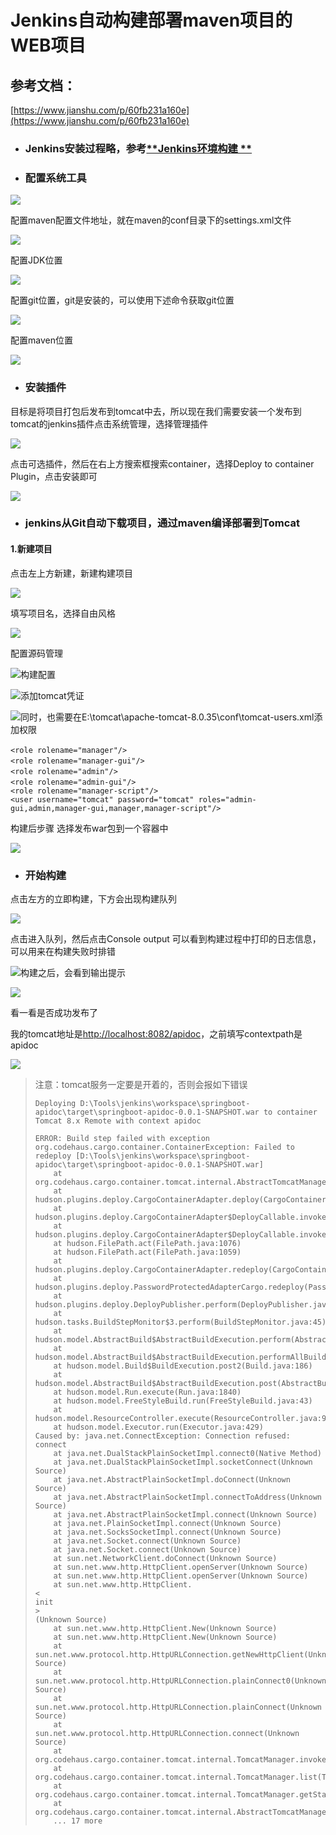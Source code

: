 # Jenkins自动构建部署maven项目的WEB项目

## 参考文档：

[https://www.jianshu.com/p/60fb231a160e](https://www.jianshu.com/p/60fb231a160e)

* ### **Jenkins安装过程略，参考**[**Jenkins环境构建  **](/jenkinschi-xu-ji-cheng/jenkinshuan-jing-gou-jian.md)
* ### 配置系统工具

![](/assets/import-jenkins-21.png)

配置maven配置文件地址，就在maven的conf目录下的settings.xml文件

![](/assets/import-jenkins-22.png)

配置JDK位置

![](/assets/import-jenkins-23.png)

配置git位置，git是安装的，可以使用下述命令获取git位置

![](/assets/import-jenkins-24.png)

配置maven位置

![](/assets/import-jenkins-25.png)

* ### 安装插件

目标是将项目打包后发布到tomcat中去，所以现在我们需要安装一个发布到tomcat的jenkins插件点击系统管理，选择管理插件

![](/assets/import-jenkins-26.png)

点击可选插件，然后在右上方搜索框搜索container，选择Deploy to container Plugin，点击安装即可

![](/assets/import-jenkins-27.png)

* ### jenkins从Git自动下载项目，通过maven编译部署到Tomcat

#### 1.新建项目

点击左上方新建，新建构建项目

![](/assets/import-jenkins-28.png)

填写项目名，选择自由风格

![](/assets/import-jenkins-30.png)

配置源码管理

![](/assets/import-jenkins-31.png)构建配置

![](/assets/import-jenkins-32.png)添加tomcat凭证

![](/assets/import-jenkins-43.png)同时，也需要在E:\tomcat\apache-tomcat-8.0.35\conf\tomcat-users.xml添加权限

```
<role rolename="manager"/>　  
<role rolename="manager-gui"/>　  
<role rolename="admin"/>　  
<role rolename="admin-gui"/>　  
<role rolename="manager-script"/>  
<user username="tomcat" password="tomcat" roles="admin-gui,admin,manager-gui,manager,manager-script"/>
```

构建后步骤  选择发布war包到一个容器中

![](/assets/import-jenkins-41.png)

* ### 开始构建

点击左方的立即构建，下方会出现构建队列

![](/assets/import-jenkins-35.png)

点击进入队列，然后点击Console output 可以看到构建过程中打印的日志信息，可以用来在构建失败时排错

![](/assets/import-jenkins-36.png)构建之后，会看到输出提示

![](/assets/import-jenkins-37.png)

看一看是否成功发布了

我的tomcat地址是[http://localhost:8082/apidoc](http://localhost/apidoc)，之前填写contextpath是apidoc

![](/assets/import-jenkins-40.png)

> 注意：tomcat服务一定要是开着的，否则会报如下错误
>
> ```
> Deploying D:\Tools\jenkins\workspace\springboot-apidoc\target\springboot-apidoc-0.0.1-SNAPSHOT.war to container Tomcat 8.x Remote with context apidoc
> ```
>
> ```
> ERROR: Build step failed with exception
> org.codehaus.cargo.container.ContainerException: Failed to redeploy [D:\Tools\jenkins\workspace\springboot-apidoc\target\springboot-apidoc-0.0.1-SNAPSHOT.war]
>     at org.codehaus.cargo.container.tomcat.internal.AbstractTomcatManagerDeployer.redeploy(AbstractTomcatManagerDeployer.java:192)
>     at hudson.plugins.deploy.CargoContainerAdapter.deploy(CargoContainerAdapter.java:77)
>     at hudson.plugins.deploy.CargoContainerAdapter$DeployCallable.invoke(CargoContainerAdapter.java:147)
>     at hudson.plugins.deploy.CargoContainerAdapter$DeployCallable.invoke(CargoContainerAdapter.java:117)
>     at hudson.FilePath.act(FilePath.java:1076)
>     at hudson.FilePath.act(FilePath.java:1059)
>     at hudson.plugins.deploy.CargoContainerAdapter.redeploy(CargoContainerAdapter.java:114)
>     at hudson.plugins.deploy.PasswordProtectedAdapterCargo.redeploy(PasswordProtectedAdapterCargo.java:93)
>     at hudson.plugins.deploy.DeployPublisher.perform(DeployPublisher.java:64)
>     at hudson.tasks.BuildStepMonitor$3.perform(BuildStepMonitor.java:45)
>     at hudson.model.AbstractBuild$AbstractBuildExecution.perform(AbstractBuild.java:744)
>     at hudson.model.AbstractBuild$AbstractBuildExecution.performAllBuildSteps(AbstractBuild.java:690)
>     at hudson.model.Build$BuildExecution.post2(Build.java:186)
>     at hudson.model.AbstractBuild$AbstractBuildExecution.post(AbstractBuild.java:635)
>     at hudson.model.Run.execute(Run.java:1840)
>     at hudson.model.FreeStyleBuild.run(FreeStyleBuild.java:43)
>     at hudson.model.ResourceController.execute(ResourceController.java:97)
>     at hudson.model.Executor.run(Executor.java:429)
> Caused by: java.net.ConnectException: Connection refused: connect
>     at java.net.DualStackPlainSocketImpl.connect0(Native Method)
>     at java.net.DualStackPlainSocketImpl.socketConnect(Unknown Source)
>     at java.net.AbstractPlainSocketImpl.doConnect(Unknown Source)
>     at java.net.AbstractPlainSocketImpl.connectToAddress(Unknown Source)
>     at java.net.AbstractPlainSocketImpl.connect(Unknown Source)
>     at java.net.PlainSocketImpl.connect(Unknown Source)
>     at java.net.SocksSocketImpl.connect(Unknown Source)
>     at java.net.Socket.connect(Unknown Source)
>     at java.net.Socket.connect(Unknown Source)
>     at sun.net.NetworkClient.doConnect(Unknown Source)
>     at sun.net.www.http.HttpClient.openServer(Unknown Source)
>     at sun.net.www.http.HttpClient.openServer(Unknown Source)
>     at sun.net.www.http.HttpClient.
> <
> init
> >
> (Unknown Source)
>     at sun.net.www.http.HttpClient.New(Unknown Source)
>     at sun.net.www.http.HttpClient.New(Unknown Source)
>     at sun.net.www.protocol.http.HttpURLConnection.getNewHttpClient(Unknown Source)
>     at sun.net.www.protocol.http.HttpURLConnection.plainConnect0(Unknown Source)
>     at sun.net.www.protocol.http.HttpURLConnection.plainConnect(Unknown Source)
>     at sun.net.www.protocol.http.HttpURLConnection.connect(Unknown Source)
>     at org.codehaus.cargo.container.tomcat.internal.TomcatManager.invoke(TomcatManager.java:561)
>     at org.codehaus.cargo.container.tomcat.internal.TomcatManager.list(TomcatManager.java:876)
>     at org.codehaus.cargo.container.tomcat.internal.TomcatManager.getStatus(TomcatManager.java:889)
>     at org.codehaus.cargo.container.tomcat.internal.AbstractTomcatManagerDeployer.redeploy(AbstractTomcatManagerDeployer.java:173)
>     ... 17 more
> ```



